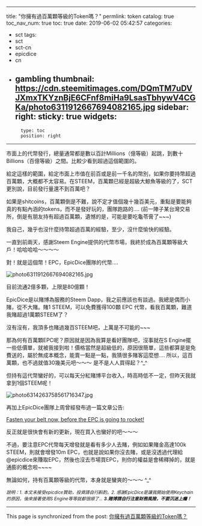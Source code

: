 
---
title: "你擁有過百萬顆等級的Token嗎？"
permlink: token
catalog: true
toc_nav_num: true
toc: true
date: 2019-06-02 05:42:57
categories:
- sct
tags:
- sct
- sct-cn
- epicdice
- cn
- gambling
thumbnail: https://cdn.steemitimages.com/DQmTM7uDVJXmxTKYznBjE6CFnf8miHa9LsasTbhywV4CGKa/photo6311912667694082165.jpg
sidebar:
    right:
        sticky: true
widgets:
    -
        type: toc
        position: right
---


市面上的代幣發行，總量通常都是數以百計Millions（億等級）起跳，到數十Billions（百億等級）之間。比較少看到超過這個範圍的。

給定這樣的範圍，給定市面上市值在前百或是前一千名的幣別，如果你要持幣超過百萬顆，大概都不太容易。在STEEM，百萬顆已經是超級大鯨魚等級的了，SCT更別說，目前發行量還不到百萬吧？

如果是shitcoins，百萬顆倒是不難，說不定才值個幾十幾百美元，重點是要能夠真的有點內涵的tokens，而不是發好玩的，團隊跑路的.... (前一陣子某台灣交易所，倒是有朋友持有超過百萬顆，遺憾的是，可能是要吃龜苓膏了~~~)

我自己，幾乎也沒什麼持幣超過百萬的經驗，至少，沒什麼愉快的經驗。

一直到前兩天，感謝Steem Engine提供的代幣市場，我終於成為百萬顆等級大戶！哈哈哈哈～～～～

對！就是這個幣！EPC，EpicDice團隊的代幣....

![photo6311912667694082165.jpg](https://cdn.steemitimages.com/DQmTM7uDVJXmxTKYznBjE6CFnf8miHa9LsasTbhywV4CGKa/photo6311912667694082165.jpg)

目前流通2億多顆，上限是80億顆！

EpicDice是以賭博為服務的Steem Dapp，我之前應該也有談過。我總是偶而小賭，從不大賭。賭1 STEEM，可以免費獲得100顆 EPC 代幣，看我百萬顆，難道我賭超過1萬顆STEEM了？

沒有沒有，我頂多也賭過幾百STEEM吧，上萬是不可能的~~~ 

那為何有百萬顆EPC呢？原因就是因為我算是看好團隊吧，沒事就在S Engine擺一些低價單，就被我接到啦！價格當然是超級低的，原因很簡單，這些都算是是免費送的，屬於無成本概念，能賣一點是一點，我猜很多賭客這麼想.... 所以，這百萬顆，也不過就值30幾美元吧～～～ 是不是人人買得起？^_^

但持有這代幣蠻好的，可以每天分紅賭博平台收入，時高時低不一定，但昨天我就拿到1個STEEM呢！

![photo6314263758561716347.jpg](https://cdn.steemitimages.com/DQmf1yRZyw7UufR3r63WoRHEzvPu9BvrgQJvhxA3nsML4Ws/photo6314263758561716347.jpg)

再加上EpicDice團隊上周曾經發布過一篇文章公告:

[Fasten your belt now, before the EPC is going to rocket!](https://steemit.com/epicdice/@epicdice/fasten-your-belt-now-before-the-epc-is-going-to-rocket)

反正就是很快會有新的更新，現在買入也蠻好的吧～～～

不過，要注意EPC代幣每天增發就是看有多少人去賭，例如如果賭金高達100k STEEM，則就會增發10m EPC，也就是說如果你沒去賭，或是沒透過代理給 @epicdice來賺取EPC，然後也沒去市場買EPC，則你的權益是會稀釋掉的，就是通膨的概念啦~~~~

無論如何，持有百萬顆等級的代幣，本身就是蠻爽的～～～ ^_^

<sub>*說明：1. 本文未接受epicdice贊助，投資請自行斟酌。2. 感謝EpicDice是讓我開始使用Keychain的原因，後來接著使用S Engine等等就都很順了... **3.賭博請自行注意財務風險，不要沉迷上癮！***</sub>

- - -

This page is synchronized from the post: [你擁有過百萬顆等級的Token嗎？](https://steemit.com/@deanliu/token)
